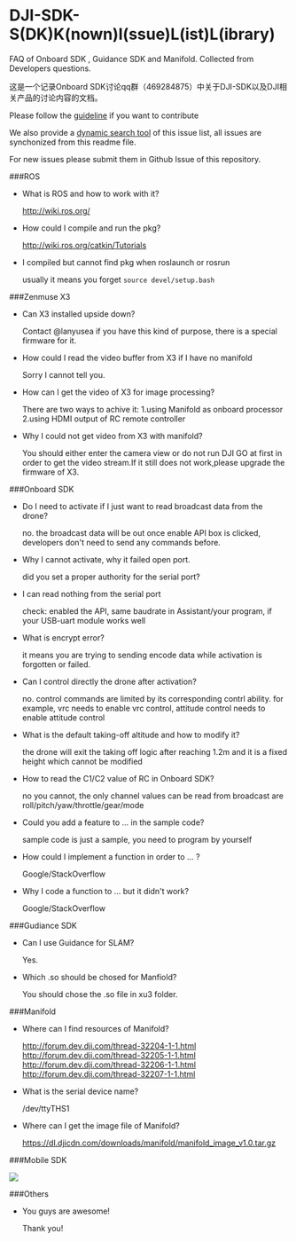 # DJI-SDK-S(DK)K(nown)I(ssue)L(ist)L(ibrary)

FAQ of Onboard SDK , Guidance SDK and Manifold. Collected from Developers questions.

这是一个记录Onboard SDK讨论qq群（469284875）中关于DJI-SDK以及DJI相关产品的讨论内容的文档。

Please follow the [guideline](https://github.com/wqf233333/DJI-SDK-SKILL/wiki/Format-Guideline) if you want to contribute

We also provide a [dynamic search tool](http://dji-brainhole.github.io/hippophae/index.html) of this issue list, all issues are synchonized from this readme file.

For new issues please submit them in Github Issue of this repository.

###ROS

- What is ROS and how to work with it?

  http://wiki.ros.org/

- How could I compile and run the pkg?

  http://wiki.ros.org/catkin/Tutorials

- I compiled but cannot find pkg when roslaunch or rosrun

  usually it means you forget `source devel/setup.bash`

###Zenmuse X3

- Can X3 installed upside down?

  Contact @lanyusea if you have this kind of purpose, there is a special firmware for it.

- How could I read the video buffer from X3 if I have no manifold

  Sorry I cannot tell you.

- How can I get the video of X3 for image processing?

  There are two ways to achive it: 1.using Manifold as onboard processor 2.using HDMI output of RC remote controller

- Why I could not get video from X3 with manifold?

  You should either enter the camera view or do not run DJI GO at first in order to get the video stream.If it still does not work,please upgrade the firmware of X3.

###Onboard SDK

- Do I need to activate if I just want to read broadcast data from the drone?

  no. the broadcast data will be out once enable API box is clicked, developers don't need to send any commands before.

- Why I cannot activate, why it failed open port.

  did you set a proper authority for the serial port?

- I can read nothing from the serial port

  check: enabled the API, same baudrate in Assistant/your program, if your USB-uart module works well

- What is encrypt error?

  it means you are trying to sending encode data while activation is forgotten or failed.

- Can I control directly the drone after activation?

  no. control commands are limited by its corresponding contrl ability. for example, vrc needs to enable vrc control, attitude control needs to enable attitude control

- What is the default taking-off altitude and how to modify it?

  the drone will exit the taking off logic after reaching 1.2m and it is a fixed height which cannot be modified

- How to read the C1/C2 value of RC in Onboard SDK?

  no you cannot, the only channel values can be read from broadcast are roll/pitch/yaw/throttle/gear/mode

- Could you add a feature to ... in the sample code?

  sample code is just a sample, you need to program by yourself

- How could I implement a function in order to ... ?

  Google/StackOverflow

- Why I code a function to ... but it didn't work?

  Google/StackOverflow

###Gudiance SDK

- Can I use Guidance for SLAM?

  Yes.

- Which .so should be chosed for Manfiold?

  You should chose the .so file in xu3 folder.
 

###Manifold

- Where can I find resources of Manifold?

  http://forum.dev.dji.com/thread-32204-1-1.html http://forum.dev.dji.com/thread-32205-1-1.html http://forum.dev.dji.com/thread-32206-1-1.html http://forum.dev.dji.com/thread-32207-1-1.html

- What is the serial device name?

  /dev/ttyTHS1

- Where can I get the  image file of Manifold?

  https://dl.djicdn.com/downloads/manifold/manifold_image_v1.0.tar.gz

###Mobile SDK

![](http://3.bp.blogspot.com/-Z5vydmzLOuI/VFNTYpbOmlI/AAAAAAAAAEM/VO3_IlSqnqI/s1600/94eb289f247f6e711a9975bed6783d1db4a15af4a9f2b7cd8f1a560a3bfb540a.jpg)

###Others

- You guys are awesome!

  Thank you!
